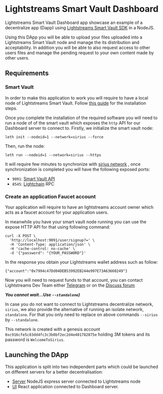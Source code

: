 # Lightstreams Smart Vault Dashboard

Lightstreams Smart Vault Dashboard app showcase an example of a decentralize app (Dapp)
using [Lightstreams Smart Vault SDK](https://docs.lightstreams.network/getting-started/quick-start/)
in a NodeJS.

Using this DApp you will be able to upload your files uploaded into a Lightstreams Smart Vault
node and manage the its distribution and acceptability. In addition you will be able
to also request access to other users files and manage the pending request to your own content made by
other users.

## Requirements

### Smart Vault

In order to make this application to work you will require to have a local node
of Lightstreams Smart Vault. Follow [this guide](https://docs.lightstreams.network/getting-started/install/)
for the installation steps.

Once you complete the installation of the required software you will need to run
a node of of the smart vault which exposes the `http` API for our Dashboard server to
connect to. Firstly, we initialize the smart vault node:
```
leth init --nodeid=1 --network=sirius --force
```

Then, run the node:
```
leth run --nodeid=1 --network=sirius --https
```

It will require few minutes to synchronize with [sirius network](https://explorer.sirius.lightstreams.io)
, once synchronization is completed you will have the following exposed ports:
- `9091`: [Smart Vault API](https://docs.lightstreams.network/api-docs/)
- `8545`: [Lightchain](https://github.com/lightstreams-network/lightchain) RPC

### Create an application Faucet account

Your application will require to have an lightstreams account owner which acts
as a faucet account for your application users.

In meanwhile you have your smart vault node running you can use the expose HTTP API
for that using following command:

```
curl -X POST \
  'http://localhost:9091/user/signup?=' \
  -H 'Content-Type: application/json' \
  -H 'cache-control: no-cache' \
  -d '{"password": "{YOUR_PASSWORD"}'
```

In the response you obtain your Lightstreams wallet address such as follow:
```
{"account":"0x7994c47Dd04DEB53992EB244e997E73A63660249"}
```

Now you will need to request funds to that account, you can contact Lightstreams Dev Team
either [Telegram](https://t.me/LightstreamsDevelopers) or on the [Discuss forum](https://discuss.lightstreams.network/c/dev)

***You cannot wait...Use `--standalone`)***

In case you do not want to connect to Lightstreams decentralize network, `sirius`, we also provide
the alternative of running an isolate network, `standalone`. For that you only
need to replace on above commands `--sirius` by `--standalone`.

This network is created with a genesis account `0xc916cfe5c83dd4fc3c3b0bf2ec2d4e401782875e`
holding 3M tokens and its password is `WelcomeToSirius`.


## Launching the DApp

This application is split into two independent parts which could be launched on different
servers for a better decentralisation:
- [Server](/server/README.md) NodeJS express server connected to Lightstreams node
- [UI](/app/README.md) React application connected to Dashboard server.


